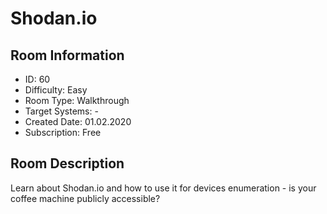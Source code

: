 ﻿# Shodan.io

## Room Information
- ID: 60
- Difficulty: Easy
- Room Type: Walkthrough
- Target Systems: -
- Created Date: 01.02.2020
- Subscription: Free

## Room Description
Learn about Shodan.io and how to use it for devices enumeration - is your coffee machine publicly accessible?
